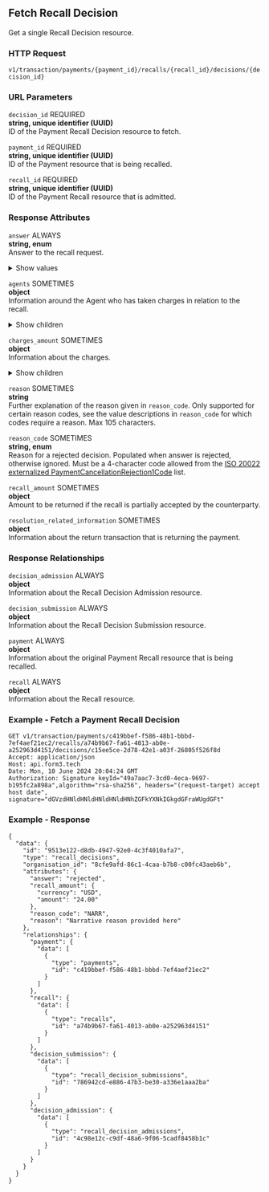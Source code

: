 ## Fetch Recall Decision

Get a single Recall Decision resource.

### HTTP Request

`v1/transaction/payments/{payment_id}/recalls/{recall_id}/decisions/{decision_id}`

### URL Parameters

`decision_id`
REQUIRED  
**string, unique identifier (UUID)**  
ID of the Payment Recall Decision resource to fetch.

`payment_id`
REQUIRED  
**string, unique identifier (UUID)**  
ID of the Payment resource that is being recalled.

`recall_id`
REQUIRED  
**string, unique identifier (UUID)**  
ID of the Payment Recall resource that is admitted.

### Response Attributes

`answer`
ALWAYS  
**string, enum**  
Answer to the recall request.

<details>
  <summary>Show values</summary>
  <ul>
    <li><code>accepted</code>
      Recall has been accepted. If partially accepted then `recall_amount.amount` will advise what amount will be returned.
    </li>
    <li><code>pending</code>
      Recall is still pending. Used in FedNow only.
    </li>
    <li><code>rejected</code>
      Recall has been rejected.
    </li>
  </ul>
</details>

`agents`
SOMETIMES  
**object**  
Information around the Agent who has taken charges in relation to the recall.

<details>
  <summary>Show children</summary>
  <ul>
    <li><strong>.identification</strong>
      Information about the financial institution.
      <details>
        <summary>Show children</summary>  
        <ul>
          <li><code>bank_id</code>
            SOMETIMES  
            **string**  
            Identification code of the financial institution.
          </li>
          <li><code>bank_id_code</code>  
            SOMETIMES  
            **string**  
            The type of identification provided in `bank_id`. Always `USABA`.
          </li>
        </ul>
      </details>
    </li>
    <li><strong>.role</strong>  
      SOMETIMES  
      **string, enum**  
      Role of the agent in the payment chain. Enum of pre-defined values, new values can be added when needed, e.g. `InstructingAgent`.
      <details>
        <summary>Show values</summary>  
        <ul>
          <li><code>ChargesAgent</code>  
            Agent that takes the transaction charges or to which the transaction charges are due.
          </li>
        </ul>
      </details>
    </li>
  </ul>
</details>

`charges_amount`
SOMETIMES  
**object**  
Information about the charges.

<details>
  <summary>Show children</summary>  
  <ul>
    <li><code>amount</code>  
      SOMETIMES  
      **string**  
      Amount of charges to be taken for the recall and not returned to the recall originator.
    </li>
    <li><code>currency</code>  
      SOMETIMES  
      **string**  
      [ISO currency code](https://www.iso.org/iso-4217-currency-codes.html) for the charges amount. Must be `USD`.
    </li>
  </ul>
</details>

`reason`
SOMETIMES  
**string**  
Further explanation of the reason given in `reason_code`. Only supported for certain reason codes, see the value descriptions in `reason_code` for which codes require a reason. Max 105 characters.

`reason_code`
SOMETIMES  
**string, enum**  
Reason for a rejected decision. Populated when answer is rejected, otherwise ignored. Must be a 4-character code allowed from the [ISO 20022 externalized PaymentCancellationRejection1Code](https://www.iso20022.org/catalogue-messages/additional-content-messages/external-code-sets) list.

`recall_amount`
SOMETIMES  
**object**  
Amount to be returned if the recall is partially accepted by the counterparty.

`resolution_related_information`
SOMETIMES  
**object**  
Information about the return transaction that is returning the payment.

### Response Relationships

`decision_admission`
ALWAYS  
**object**  
Information about the Recall Decision Admission resource.

`decision_submission`
ALWAYS  
**object**  
Information about the Recall Decision Submission resource.

`payment`
ALWAYS  
**object**  
Information about the original Payment Recall resource that is being recalled.

`recall`
ALWAYS  
**object**  
Information about the Recall resource.

### Example - Fetch a Payment Recall Decision

```
GET v1/transaction/payments/c419bbef-f586-48b1-bbbd-7ef4aef21ec2/recalls/a74b9b67-fa61-4013-ab0e-a252963d4151/decisions/c15ee5ce-2d78-42e1-a03f-26805f526f8d
Accept: application/json
Host: api.form3.tech
Date: Mon, 10 June 2024 20:04:24 GMT
Authorization: Signature keyId="49a7aac7-3cd0-4eca-9697-b195fc2a898a",algorithm="rsa-sha256", headers="(request-target) accept host date", signature="dGVzdHNldHNldHNldHNldHNhZGFkYXNkIGkgdGFraWUgdGFt"
```

### Example - Response

``` 
{
  "data": {
    "id": "9513e122-d8db-4947-92e0-4c3f4010afa7",
    "type": "recall_decisions",
    "organisation_id": "8cfe9afd-86c1-4caa-b7b8-c00fc43aeb6b",
    "attributes": {
      "answer": "rejected",
      "recall_amount": {
        "currency": "USD",
        "amount": "24.00"
      },
      "reason_code": "NARR",
      "reason": "Narrative reason provided here"
    },
    "relationships": {
      "payment": {
        "data": [
          {
            "type": "payments",
            "id": "c419bbef-f586-48b1-bbbd-7ef4aef21ec2"
          }
        ]
      },
      "recall": {
        "data": [
          {
            "type": "recalls",
            "id": "a74b9b67-fa61-4013-ab0e-a252963d4151"
          }
        ]
      },
      "decision_submission": {
        "data": [
          {
            "type": "recall_decision_submissions",
            "id": "786942cd-e886-47b3-be30-a336e1aaa2ba"
          }
        ]
      },
      "decision_admission": {
        "data": [
          {
            "type": "recall_decision_admissions",
            "id": "4c98e12c-c9df-48a6-9f06-5cadf8458b1c"
          }
        ]
      }
    }
  }
}
``` 
